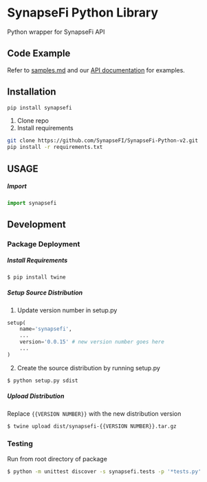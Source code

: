 # SynapseFi Python Library

Python wrapper for SynapseFi API
## Code Example
Refer to [samples.md](samples.md) and our [API documentation](https://docs.synapsefi.com/v3.1) for examples.

## Installation
```bash
pip install synapsefi
```
1. Clone repo
2. Install requirements
```bash
git clone https://github.com/SynapseFI/SynapseFi-Python-v2.git
pip install -r requirements.txt
```

## USAGE
##### Import
```python
import synapsefi
```
## Development
### Package Deployment
##### Install Requirements
```bash
$ pip install twine
```
##### Setup Source Distribution
1. Update version number in setup.py

```python
setup(
    name='synapsefi',
    ...
    version='0.0.15' # new version number goes here
    ...
)
```
2. Create the source distribution by running setup.py

```bash
$ python setup.py sdist
```
##### Upload Distribution
Replace `{{VERSION NUMBER}}` with the new distribution version
```bash
$ twine upload dist/synapsefi-{{VERSION NUMBER}}.tar.gz
```
### Testing
Run from root directory of package
```bash
$ python -m unittest discover -s synapsefi.tests -p '*tests.py'
```